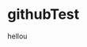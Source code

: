 # githubTest
<!doctype html>
<html>
<title>
</title>
<head>
</head>
<body>
    <p>
hellou
	</p>
</body>
</html>